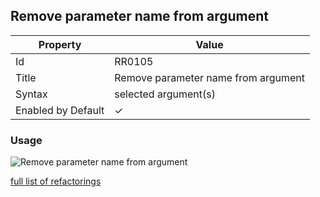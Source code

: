 ## Remove parameter name from argument

| Property           | Value                               |
| ------------------ | ----------------------------------- |
| Id                 | RR0105                              |
| Title              | Remove parameter name from argument |
| Syntax             | selected argument\(s\)              |
| Enabled by Default | &#x2713;                            |

### Usage

![Remove parameter name from argument](../../images/refactorings/RemoveParameterNameFromArgument.png)

[full list of refactorings](Refactorings.md)